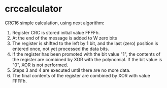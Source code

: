 # crccalculator
CRC16 simple calculation, using next algorithm:

1. Register CRC is stored initial value FFFFh.
2. At the end of the message is added to W zero bits
3. The register is shifted to the left by 1 bit, and the last (zero) position is entered once, not yet processed the data bits.
4. If the register has been promoted with the bit value "1", the contents of the register are combined by XOR with the polynomial. If the bit value is "0", XOR is not performed.
5. Steps 3 and 4 are executed until there are no more data.
6. The final contents of the register are combined by XOR with value FFFFh.